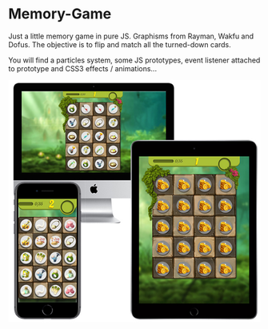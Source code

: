 # Memory-Game

Just a little memory game in pure JS. Graphisms from Rayman, Wakfu and Dofus. The objective is to flip and match all the turned-down cards.

You will find a particles system, some JS prototypes, event listener attached to prototype and CSS3 effects / animations...

![alt text](https://github.com/AlexBelin/Memory-Game/blob/master/screen6.jpg)
